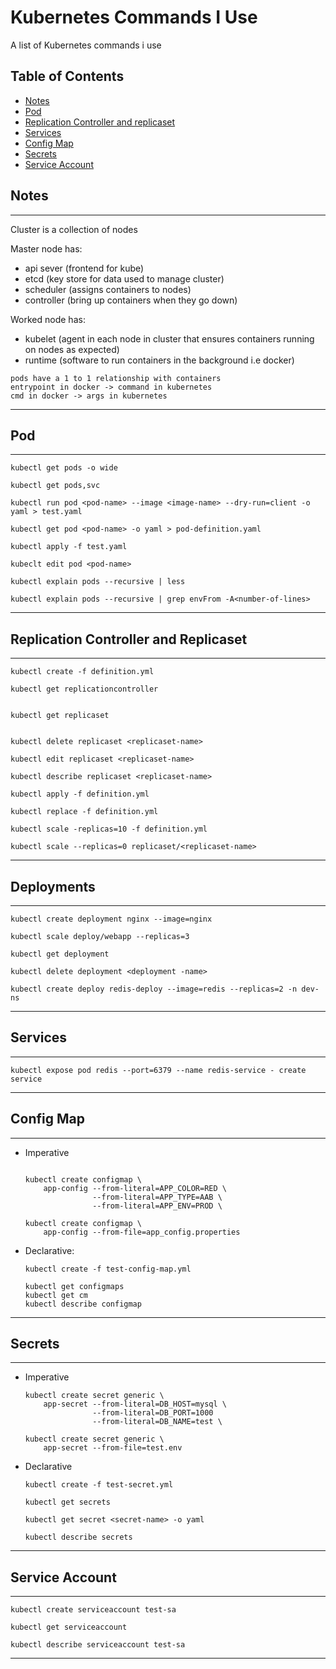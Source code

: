 # Kubernetes Commands I Use

A list of Kubernetes commands i use

## Table of Contents
- [Notes](#notes)
- [Pod](#pod)
- [Replication Controller and replicaset](#replication-controller-and-replicaset)
- [Services](#Services)
- [Config Map](#config-map)
- [Secrets](#secrets)
- [Service Account](#service-account)

## Notes

----
Cluster is a collection of nodes

Master node has:
- api sever  (frontend for kube)
- etcd (key store for data used to manage cluster)
- scheduler  (assigns containers to nodes)
- controller (bring up containers when they go down)

Worked node has:
-  kubelet (agent in each node in cluster that ensures containers running on nodes as expected)
-  runtime (software to run containers in the background i.e docker)

```
pods have a 1 to 1 relationship with containers
entrypoint in docker -> command in kubernetes
cmd in docker -> args in kubernetes
```

----

## Pod

----

``` console
kubectl get pods -o wide
```

``` console
kubectl get pods,svc
```

``` console
kubectl run pod <pod-name> --image <image-name> --dry-run=client -o yaml > test.yaml
```

``` console
kubectl get pod <pod-name> -o yaml > pod-definition.yaml
```

``` console
kubectl apply -f test.yaml
```

``` console
kubeclt edit pod <pod-name>
```

``` console
kubectl explain pods --recursive | less
```

``` console
kubectl explain pods --recursive | grep envFrom -A<number-of-lines>
```

----

## Replication Controller and Replicaset

----

```console
kubectl create -f definition.yml
```

```console
kubectl get replicationcontroller
```

```console

kubectl get replicaset
```

```console

kubectl delete replicaset <replicaset-name>
```

```console
kubectl edit replicaset <replicaset-name>
```

```console
kubectl describe replicaset <replicaset-name>
```

```console
kubectl apply -f definition.yml  
```

```console
kubectl replace -f definition.yml
```

```console
kubectl scale -replicas=10 -f definition.yml
```

```console
kubectl scale --replicas=0 replicaset/<replicaset-name>
```

----

## Deployments

----

```console
kubectl create deployment nginx --image=nginx 
```

```console
kubectl scale deploy/webapp --replicas=3
```

```console
kubectl get deployment 
```

```console
kubectl delete deployment <deployment -name>
```

```console
kubectl create deploy redis-deploy --image=redis --replicas=2 -n dev-ns
```
----

## Services

----

```console
kubectl expose pod redis --port=6379 --name redis-service - create service
```

----

## Config Map

----

- Imperative

    ```console

    kubectl create configmap \ 
        app-config --from-literal=APP_COLOR=RED \
                   --from-literal=APP_TYPE=AAB \
                   --from-literal=APP_ENV=PROD \
    ```

    ```console
    kubectl create configmap \ 
        app-config --from-file=app_config.properties
    ```

- Declarative:

    ```console
    kubectl create -f test-config-map.yml
    ```

    ```console
    kubectl get configmaps
    kubectl get cm
    kubectl describe configmap
    ```

----

## Secrets

----

- Imperative

    ```console
    kubectl create secret generic \
        app-secret --from-literal=DB_HOST=mysql \
                   --from-literal=DB_PORT=1000
                   --from-literal=DB_NAME=test \
    ```

    ```console
    kubectl create secret generic \
        app-secret --from-file=test.env
    ```

- Declarative
    
    ```console
    kubectl create -f test-secret.yml
    ```

    ```console
    kubectl get secrets
    ```

    ```console
    kubectl get secret <secret-name> -o yaml 
    ```

    ```console
    kubectl describe secrets
    ```

----

## Service Account

----

```console
kubectl create serviceaccount test-sa 
```

```console
kubectl get serviceaccount
```

```console
kubectl describe serviceaccount test-sa 
```

----
